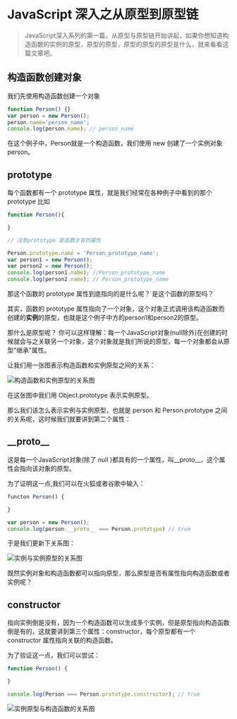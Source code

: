 # JavaScript 深入之从原型到原型链

> JavaScript深入系列的第一篇，从原型与原型链开始讲起，如果你想知道构造函数的实例的原型，原型的原型，原型的原型的原型是什么，就来看看这篇文章吧。

## 构造函数创建对象

我们先使用构造函数创建一个对象

```js
function Person() {}
var person = new Person();
person.name='person_name';
console.log(person.name); // person_name
```

在这个例子中，Person就是一个构造函数，我们使用 new 创建了一个实例对象 person。

## prototype

每个函数都有一个 prototype 属性，就是我们经常在各种例子中看到的那个 prototype 比如

```js
function Person(){

}

// 注意prototype 是函数才有的属性

Person.prototype.name = 'Person_prototype_name';
var person1 = new Person();
var person2 = new Person();
console.log(person1.name); //Person_prototype_name
console.log(person2.name); // Person_prototype_name

```

那这个函数的 prototype 属性到底指向的是什么呢？ 是这个函数的原型吗？

其实，函数的 prototype 属性指向了一个对象，这个对象正式调用该构造函数而创建的**实例**的原型，也就是这个例子中方的person1和person2的原型。

那什么是原型呢？ 你可以这样理解：每一个JavaScript对象(null除外)在创建的时候就会与之关联另一个对象，这个对象就是我们所说的原型，每一个对象都会从原型"继承"属性。

让我们用一张图表示构造函数和实例原型之间的关系：

![构造函数和实例原型的关系图](https://github.com/useryize/practice/blob/master/003/images/prototype1.png)

在这张图中我们用 Object.prototype 表示实例原型。

那么我们该怎么表示实例与实例原型，也就是 person 和 Person.prototype 之间的关系呢，这时候我们就要讲到第二个属性：

## \_\_proto\_\_

这是每一个JavaScript对象(除了 null )都具有的一个属性，叫\_\_proto\_\_，这个属性会指向该对象的原型。

为了证明这一点,我们可以在火狐或者谷歌中输入：

```js
functon Person() {

}

var person = new Person();
console.log(person.__proto__ === Person.prototype) // true

```

于是我们更新下关系图：

![实例与实例原型的关系图](https://github.com/useryize/practice/blob/master/003/images/prototype2.png)

既然实例对象和构造函数都可以指向原型，那么原型是否有属性指向构造函数或者实例呢？

## constructor

指向实例倒是没有，因为一个构造函数可以生成多个实例，但是原型指向构造函数倒是有的，这就要讲到第三个属性：constructor，每个原型都有一个 constructor 属性指向关联的构造函数。

为了验证这一点，我们可以尝试：

```js
function Person() {

}

console.log(Person === Person.prototype.constructor); // true


```

![实例原型与构造函数的关系图](https://github.com/useryize/practice/blob/master/003/images/prototype3.png)
